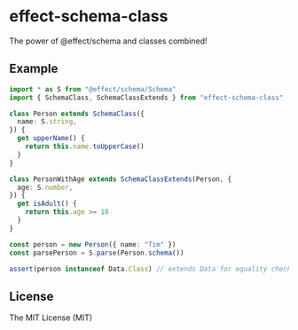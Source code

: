 # effect-schema-class

The power of @effect/schema and classes combined!

## Example

```ts
import * as S from "@effect/schema/Schema"
import { SchemaClass, SchemaClassExtends } from "effect-schema-class"

class Person extends SchemaClass({
  name: S.string,
}) {
  get upperName() {
    return this.name.toUpperCase()
  }
}

class PersonWithAge extends SchemaClassExtends(Person, {
  age: S.number,
}) {
  get isAdult() {
    return this.age >= 18
  }
}

const person = new Person({ name: "Tim" })
const parsePerson = S.parse(Person.schema())

assert(person instanceof Data.Class) // extends Data for equality checks
```

## License

The MIT License (MIT)
